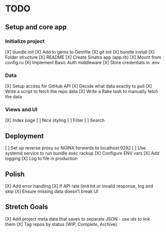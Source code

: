 # TODO

## Setup and core app

### Initialize project

[X] bundle init
[X] Add to gems to Gemfile
[X] git init
[X] bundle install
[X] Folder structure
[X] README
[X] Create Sinatra app (app.rb)
[X] Mount from config.ru
[X] Implement Basic Auth middleware
[X] Store credentials in .env

### Data

[X] Setup access for GitHub API
[X] Decide what data exactly to pull
[X] Write a script to fetch the repo data
[X] Write a Rake task to manually fetch the data

### Views and UI

[X] Index page
[ ] Nice styling
[ ] Filter
[ ] Search

## Deployment

[ ] Set up reverse proxy so NGINX forwards to localhost:9292
[ ] Use systemd service to run bundle exec rackup
[X] Configure ENV vars
[X] Add logging
[X] Log to file in production

## Polish

[X] Add error handling
[X] If API rate limit hit or invalid response, log and skip
[X] Ensure missing data doesn’t break UI

## Stretch Goals

[X] Add project meta data that saves to separate JSON - use ids to link them
[X] Tag repos by status (WIP, Complete, Archive)
